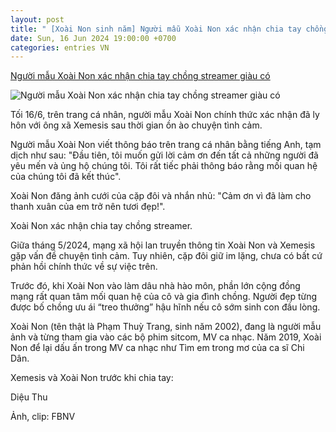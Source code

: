 ```yaml
---
layout: post
title: " [Xoài Non sinh năm] Người mẫu Xoài Non xác nhận chia tay chồng streamer giàu có"
date: Sun, 16 Jun 2024 19:00:00 +0700
categories: entries VN
---
```

[Người mẫu Xoài Non xác nhận chia tay chồng streamer giàu có](https://vietnamnet.vn/nguoi-mau-xoai-non-xac-nhan-chia-tay-chong-streamer-giau-co-2292125.html)

![Người mẫu Xoài Non xác nhận chia tay chồng streamer giàu có](https://static-images.vnncdn.net/vps_images_publish/000001/000003/2024/6/16/nguoi-mau-xoai-non-xac-nhan-chia-tay-chong-streamer-giau-co-1733.jpeg?width=0&s=8NLgszQ4AplD5apj48MrPw)

Tối 16/6, trên trang cá nhân, người mẫu Xoài Non chính thức xác nhận đã ly hôn với ông xã Xemesis sau thời gian ồn ào chuyện tình cảm.

Người mẫu Xoài Non viết thông báo trên trang cá nhân bằng tiếng Anh, tạm dịch như sau: "Đầu tiên, tôi muốn gửi lời cảm ơn đến tất cả những người đã yêu mến và ủng hộ chúng tôi. Tôi rất tiếc phải thông báo rằng mối quan hệ của chúng tôi đã kết thúc".

Xoài Non đăng ảnh cưới của cặp đôi và nhắn nhủ: "Cảm ơn vì đã làm cho thanh xuân của em trở nên tươi đẹp!".

Xoài Non xác nhận chia tay chồng streamer.

Giữa tháng 5/2024, mạng xã hội lan truyền thông tin Xoài Non và Xemesis gặp vấn đề chuyện tình cảm. Tuy nhiên, cặp đôi giữ im lặng, chưa có bất cứ phản hồi chính thức về sự việc trên.

Trước đó, khi Xoài Non vào làm dâu nhà hào môn, phần lớn cộng đồng mạng rất quan tâm mối quan hệ của cô và gia đình chồng. Người đẹp từng được bố chồng ưu ái “treo thưởng” hậu hĩnh nếu cô sớm sinh con đầu lòng.

Xoài Non (tên thật là Phạm Thuỳ Trang, sinh năm 2002), đang là người mẫu ảnh và từng tham gia vào các bộ phim sitcom, MV ca nhạc. Năm 2019, Xoài Non để lại dấu ấn trong MV ca nhạc như Tìm em trong mơ của ca sĩ Chi Dân.

Xemesis và Xoài Non trước khi chia tay:

Diệu Thu

Ảnh, clip: FBNV

